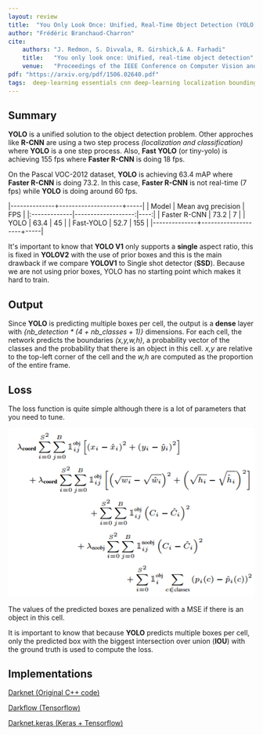 ```yaml
---
layout: review
title:  "You Only Look Once: Unified, Real-Time Object Detection (YOLO)"
author: "Frédéric Branchaud-Charron"
cite:
    authors: "J. Redmon, S. Divvala, R. Girshick,& A. Farhadi"
    title:   "You only look once: Unified, real-time object detection"
    venue:   "Proceedings of the IEEE Conference on Computer Vision and Pattern Recognition (pp. 779-788)"
pdf: "https://arxiv.org/pdf/1506.02640.pdf"
tags:  deep-learning essentials cnn deep-learning localization bounding-boxes
---
```


## Summary

**YOLO** is a unified solution to the object detection problem. Other approches like **R-CNN** are using a two step process *(localization and classification)* where **YOLO** is a one step process. Also, **Fast YOLO** (or tiny-yolo) is achieving 155 fps where **Faster R-CNN** is doing 18 fps.

On the Pascal VOC-2012 dataset, **YOLO** is achieving 63.4 mAP where **Faster R-CNN** is doing 73.2. In this case, **Faster R-CNN** is not real-time (7 fps) while **YOLO** is doing around 60 fps.

|--------------+--------------------+-----|
| Model        | Mean avg precision | FPS |
|:-------------|-------------------:|----:|
| Faster R-CNN | 73.2               | 7   |
| YOLO         | 63.4               | 45  |
| Fast-YOLO    | 52.7               | 155 |
|--------------+--------------------+-----|

It's important to know that **YOLO V1** only supports a **single** aspect ratio, this is fixed in **YOLOV2** with the use of prior boxes and this is the main drawback if we compare **YOLOV1** to Single shot detector (**SSD**). Because we are not using prior boxes, YOLO has no starting point which makes it hard to train.

## Output

Since **YOLO** is predicting multiple boxes per cell, the output is a **dense** layer with *{nb_detection * (4 + nb_classes + 1)}* dimensions. For each cell, the network predicts the boundaries *(x,y,w,h)*, a probability vector of the classes and the probability that there is an object in this cell. *x,y* are relative to the top-left corner of the cell and the *w,h* are computed as the proportion of the entire frame.



## Loss

The loss function is quite simple although there is a lot of parameters that you need to tune.

![YOLO](/article/images/yolo-loss.png)

The values of the predicted boxes are penalized with a MSE if there is an object in this cell.

It is important to know that because **YOLO** predicts multiple boxes per cell,  only the predicted box with the biggest intersection over union (**IOU**) with the ground truth is used to compute the loss.



## Implementations

[Darknet (Original C++ code)](http://pjreddie.com/darknet/yolov1/)

[Darkflow (Tensorflow)](https://github.com/thtrieu/darkflow)

[Darknet.keras (Keras + Tensorflow)](https://github.com/sunshineatnoon/Darknet.keras)
